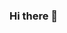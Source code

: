 ### Hi there 👋

<!--
**asTonyDev/asTonyDev** is a ✨ _special_ ✨ repository because its `README.md` (this file) appears on your GitHub profile.

Here are some ideas to get you started:

- 🔭 I’m currently working on ...
- 🌱 I’m currently learning ...
- 👯 I’m looking to collaborate on ...
- 🤔 I’m looking for help with ...
- 💬 Ask me about ...
- 📫 How to reach me: ...
- 😄 Pronouns: ...# 💫 About Me:
Hey welcome to my profile 👋🏻,<br>Let me introduce myself.<br>My name is Antonio Scognamiglio, I am 21 years old and I am a young boy with a degree in Computer Science, I like programming 👨🏻‍💻 I am also a bit of a geek 🤓 so I always like to look for new stimuli or in general something to do 😋, I also have excellent creativity and predisposition to problem solving 👨🏻‍🏫, finally I have no problems working in a group 😎.<br><br>I currently work on back-end programming. And if you are wondering "Antonio is that all?", The answer is "Yes". I know, I'm boring I'll get over it.<br><br>I have a huge amount of hobbies / interests including robotics, home automation, podcasts mainly for scientific / technological / motivational dissemination, financial education, a discreet reader even if I would like to be more regular and finally the videogame world🕹️.<br><br>If you've read this far I owe you a coffee ☕.


## 🌐 Socials:
[![LinkedIn](https://img.shields.io/badge/LinkedIn-%230077B5.svg?logo=linkedin&logoColor=white)](https://linkedin.com/in/antoscognamiglio) 

# 💻 Tech Stack:
![Java](https://img.shields.io/badge/java-%23ED8B00.svg?style=for-the-badge&logo=java&logoColor=white) ![Django](https://img.shields.io/badge/django-%23092E20.svg?style=for-the-badge&logo=django&logoColor=white) ![Python](https://img.shields.io/badge/python-3670A0?style=for-the-badge&logo=python&logoColor=ffdd54) ![Spring](https://img.shields.io/badge/spring-%236DB33F.svg?style=for-the-badge&logo=spring&logoColor=white) ![MySQL](https://img.shields.io/badge/mysql-%2300f.svg?style=for-the-badge&logo=mysql&logoColor=white) ![MongoDB](https://img.shields.io/badge/MongoDB-%234ea94b.svg?style=for-the-badge&logo=mongodb&logoColor=white) ![Canva](https://img.shields.io/badge/Canva-%2300C4CC.svg?style=for-the-badge&logo=Canva&logoColor=white) ![Blender](https://img.shields.io/badge/blender-%23F5792A.svg?style=for-the-badge&logo=blender&logoColor=white) ![Postman](https://img.shields.io/badge/Postman-FF6C37?style=for-the-badge&logo=postman&logoColor=white) ![Swagger](https://img.shields.io/badge/-Swagger-%23Clojure?style=for-the-badge&logo=swagger&logoColor=white) ![Jira](https://img.shields.io/badge/jira-%230A0FFF.svg?style=for-the-badge&logo=jira&logoColor=white) ![Confluence](https://img.shields.io/badge/confluence-%23172BF4.svg?style=for-the-badge&logo=confluence&logoColor=white) ![Notion](https://img.shields.io/badge/Notion-%23000000.svg?style=for-the-badge&logo=notion&logoColor=white)
# 📊 GitHub Stats:
![](https://github-readme-stats.vercel.app/api?username=asTonyDev&theme=dark&hide_border=false&include_all_commits=false&count_private=false)<br/>
![](https://github-readme-streak-stats.herokuapp.com/?user=asTonyDev&theme=dark&hide_border=false)<br/>
![](https://github-readme-stats.vercel.app/api/top-langs/?username=asTonyDev&theme=dark&hide_border=false&include_all_commits=false&count_private=false&layout=compact)

## 🏆 GitHub Trophies
![](https://github-profile-trophy.vercel.app/?username=asTonyDev&theme=darkhub&no-frame=false&no-bg=false&margin-w=4)

### ✍️ Random Dev Quote
![](https://quotes-github-readme.vercel.app/api?type=horizontal&theme=dark)

### 😂 Random Dev Meme
<img src="https://random-memer.herokuapp.com/" width="512px"/>

---
[![](https://visitcount.itsvg.in/api?id=asTonyDev&icon=3&color=12)](https://visitcount.itsvg.in)

- ⚡ Fun fact: ...
-->
